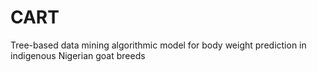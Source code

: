 # CART
Tree-based data mining algorithmic model for body weight prediction in indigenous Nigerian goat breeds
